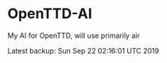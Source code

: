 # OpenTTD-AI
My AI for OpenTTD, will use primarily air

Latest backup: Sun Sep 22 02:16:01 UTC 2019
